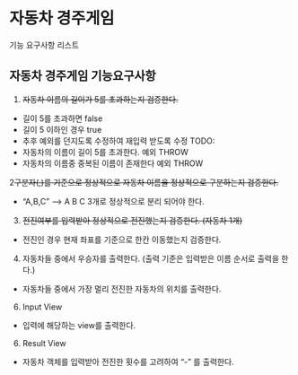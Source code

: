 # 자동차 경주게임

기능 요구사항 리스트

## 자동차 경주게임 기능요구사항

1. ~~자동차 이름의 길이가 5를 초과하는지 검증한다.~~
- 길이 5를 초과하면  false 
- 길이 5 이하인 경우 true
- 추후 예외를 던지도록 수정하여 재입력 받도록 수정 TODO:
- 자동차의 이름이 길이 5를 초과한다. 예외 THROW
- 자동차의 이름중 중복된 이름이 존재한다 예외 THROW

2~~구분자(,)를 기준으로 정상적으로 자동차 이름을 정상적으로 구분하는지 검증한다.~~
- “A,B,C” —> A B C 3개로 정상적으로 분리 되어야 한다.

3. ~~전진여부를 입력받아 정상적으로 전진했는지 검증한다. (자동차 1개)~~
- 전진인 경우 현재 좌표를 기준으로 한칸 이동했는지 검증한다. 

4. 자동차들 중에서 우승자를 출력한다. (출력 기준은 입력받은 이름 순서로 출력을 한다.)
- 자동차들 중에서 가장 멀리 전진한 자동차의 위치를 출력한다. 

6. Input View
- 입력에 해당하는 view를 출력한다.

6. Result View
- 자동차 객체를 입력받아 전진한 횟수를 고려하여 “-” 를 출력한다.
